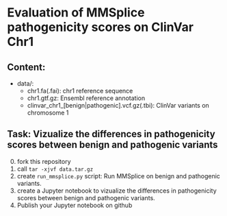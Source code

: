 # Evaluation of MMSplice pathogenicity scores on ClinVar Chr1

## Content:
- data/:
  - chr1.fa(.fai): chr1 reference sequence
  - chr1.gtf.gz: Ensembl reference annotation
  - clinvar_chr1_[benign|pathogenic].vcf.gz(.tbi): ClinVar variants on chromosome 1


## Task: Vizualize the differences in pathogenicity scores between benign and pathogenic variants

0) fork this repository
1) call `tar -xjvf data.tar.gz`
2) create `run_mmsplice.py` script: Run MMSplice on benign and pathogenic variants.
3) create a Jupyter notebook to vizualize the differences in pathogenicity scores between benign and pathogenic variants.
4) Publish your Jupyter notebook on github


